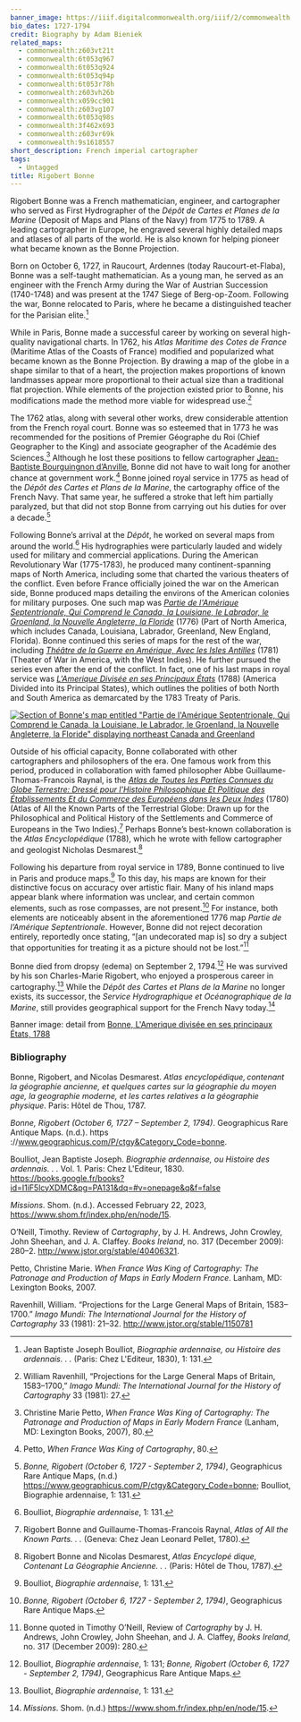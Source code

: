 ```yaml
---
banner_image: https://iiif.digitalcommonwealth.org/iiif/2/commonwealth:z603vt223/5839,4377,3138,1380/,1200/0/default.jpg
bio_dates: 1727-1794
credit: Biography by Adam Bieniek
related_maps:
  - commonwealth:z603vt21t
  - commonwealth:6t053q967
  - commonwealth:6t053q924
  - commonwealth:6t053q94p
  - commonwealth:6t053r78h
  - commonwealth:z603vh26b
  - commonwealth:x059cc901
  - commonwealth:z603vg107
  - commonwealth:6t053q98s
  - commonwealth:3f462x693
  - commonwealth:z603vr69k
  - commonwealth:9s1618557
short_description: French imperial cartographer
tags:
  - Untagged
title: Rigobert Bonne
---
```


Rigobert Bonne was a French mathematician, engineer, and cartographer who served as First Hydrographer of the _Dépôt de Cartes et Planes de la Marine_ (Deposit of Maps and Plans of the Navy) from 1775 to 1789. A leading cartographer in Europe, he engraved several highly detailed maps and atlases of all parts of the world. He is also known for helping pioneer what became known as the Bonne Projection.

Born on October 6, 1727, in Raucourt, Ardennes (today Raucourt-et-Flaba), Bonne was a self-taught mathematician. As a young man, he served as an engineer with the French Army during the War of Austrian Succession (1740-1748) and was present at the 1747 Siege of Berg-op-Zoom. Following the war, Bonne relocated to Paris, where he became a distinguished teacher for the Parisian elite.[^1]

While in Paris, Bonne made a successful career by working on several high-quality navigational charts. In 1762, his _Atlas Maritime des Cotes de France_ (Maritime Atlas of the Coasts of France) modified and popularized what became known as the Bonne Projection. By drawing a map of the globe in a shape similar to that of a heart, the projection makes proportions of known landmasses appear more proportional to their actual size than a traditional flat projection. While elements of the projection existed prior to Bonne, his modifications made the method more viable for widespread use.[^2]

The 1762 atlas, along with several other works, drew considerable attention from the French royal court. Bonne was so esteemed that in 1773 he was recommended for the positions of Premier Géographe du Roi (Chief Geographer to the King) and associate geographer of the Académie des Sciences.[^3] Although he lost these positions to fellow cartographer [Jean-Baptiste Bourguingnon d’Anville](/people/jean-baptiste-bourguignon-d-anville), Bonne did not have to wait long for another chance at government work.[^4] Bonne joined royal service in 1775 as head of the _Dépôt des Cartes et Plans de la Marine_, the cartography office of the French Navy. That same year, he suffered a stroke that left him partially paralyzed, but that did not stop Bonne from carrying out his duties for over a decade.[^5]

Following Bonne’s arrival at the _Dépôt_, he worked on several maps from around the world.[^6] His hydrographies were particularly lauded and widely used for military and commercial applications. During the American Revolutionary War (1775-1783), he produced many continent-spanning maps of North America, including some that charted the various theaters of the conflict. Even before France officially joined the war on the American side, Bonne produced maps detailing the environs of the American colonies for military purposes. One such map was [_Partie de l'Amérique Septentrionale, Qui Comprend le Canada, la Louisiane, le Labrador, le Groenland, la Nouvelle Angleterre, la Floride_](/maps/commonwealth:x059cc901/) (1776) (Part of North America, which includes Canada, Louisiana, Labrador, Greenland, New England, Florida). Bonne continued this series of maps for the rest of the war, including [_Théâtre de la Guerre en Amérique, Avec les Isles Antilles_](/maps/commonwealth:9s1618557/) (1781) (Theater of War in America, with the West Indies). He further pursued the series even after the end of the conflict. In fact, one of his last maps in royal service was [_L'Amerique Divisée en ses Principaux États_](/maps/commonwealth:z603vt21t/) (1788) (America Divided into its Principal States), which outlines the polities of both North and South America as demarcated by the 1783 Treaty of Paris.

[![Section of Bonne's map entitled "_Partie de l'Amérique Septentrionale, Qui Comprend le Canada, la Louisiane, le Labrador, le Groenland, la Nouvelle Angleterre, la Floride_" displaying northeast Canada and Greenland](https://iiif.digitalcommonwealth.org/iiif/2/commonwealth:x059cc919/4522,976,4015,4954/pct:50/0/default.jpg "Section of Bonne's map \"Partie de l'Amérique Septentrionale, Qui Comprend le Canada, la Louisiane, le Labrador, le Groenland, la Nouvelle Angleterre, la Floride\" displaying northeast Canada and Greenland")](/maps/commonwealth:x059cc901/)

Outside of his official capacity, Bonne collaborated with other cartographers and philosophers of the era. One famous work from this period, produced in collaboration with famed philosopher Abbe Guillaume-Thomas-Francois Raynal, is the [_Atlas de Toutes les Parties Connues du Globe Terrestre: Dressé pour l'Histoire Philosophique Et Politique des Établissements Et du Commerce des Européens dans les Deux Indes_](https://digitalarchive.tpl.ca/objects/351484/atlas-de-toutes-les-parties-connues-du-globe-terrestre--dr) (1780) (Atlas of All the Known Parts of the Terrestrial Globe: Drawn up for the Philosophical and Political History of the Settlements and Commerce of Europeans in the Two Indies).[^7] Perhaps Bonne’s best-known collaboration is the _Atlas Encyclopédique_ (1788), which he wrote with fellow cartographer and geologist Nicholas Desmarest.[^8]

Following his departure from royal service in 1789, Bonne continued to live in Paris and produce maps.[^9] To this day, his maps are known for their distinctive focus on accuracy over artistic flair. Many of his inland maps appear blank where information was unclear, and certain common elements, such as rose compasses, are not present.[^10] For instance, both elements are noticeably absent in the aforementioned 1776 map _Partie de l’Amérique Septentrionale_. However, Bonne did not reject decoration entirely, reportedly once stating, “\[an undecorated map is\] so dry a subject that opportunities for treating it as a picture should not be lost.”[^11]

Bonne died from dropsy (edema) on September 2, 1794.[^12] He was survived by his son Charles-Marie Rigobert, who enjoyed a prosperous career in cartography.[^13] While the _Dépôt des Cartes et Plans de la Marine_ no longer exists, its successor, the _Service Hydrographique et Océanographique de la Marine_, still provides geographical support for the French Navy today.[^14] 


Banner image: detail from [Bonne, L'Amerique divisée en ses principaux États, 1788](/maps/commonwealth:z603vt21t)

[^1]: Jean Baptiste Joseph Boulliot, _Biographie ardennaise, ou Histoire des ardennais. . ._ (Paris: Chez L'Editeur, 1830), 1: 131.

[^2]: William Ravenhill, “Projections for the Large General Maps of Britain, 1583–1700,” _Imago Mundi: The International Journal for the History of Cartography_ 33 (1981): 27.

[^3]: Christine Marie Petto, _When France Was King of Cartography: The Patronage and Production of Maps in Early Modern France_ (Lanham, MD: Lexington Books, 2007), 80.

[^4]: Petto, _When France Was King of Cartography_, 80.

[^5]: _Bonne, Rigobert (October 6, 1727 - September 2, 1794)_, Geographicus Rare Antique Maps, (n.d.) https://www.geographicus.com/P/ctgy&Category_Code=bonne; Boulliot, Biographie ardennaise, 1: 131.

[^6]: Boulliot, _Biographie ardennaise_, 1: 131.

[^7]: Rigobert Bonne and Guillaume-Thomas-Francois Raynal, _Atlas of All the Known Parts. . ._ (Geneva: Chez Jean Leonard Pellet, 1780).

[^8]: Rigobert Bonne and Nicolas Desmarest, _Atlas Encyclopé dique, Contenant La Géographie Ancienne. . ._ (Paris: Hôtel de Thou, 1787).

[^9]: Boulliot, _Biographie ardennaise_, 1: 131.

[^10]: _Bonne, Rigobert (October 6, 1727 - September 2, 1794)_, Geographicus Rare Antique Maps.

[^11]: Bonne quoted in Timothy O’Neill, Review of _Cartography_ by J. H. Andrews, John Crowley, John Sheehan, and J. A. Claffey, _Books Ireland_, no. 317 (December 2009): 280.

[^12]: Boulliot, _Biographie ardennaise_, 1: 131; _Bonne, Rigobert (October 6, 1727 - September 2, 1794)_, Geographicus Rare Antique Maps. 

[^13]: Boulliot, _Biographie ardennaise_, 1: 131.

[^14]: _Missions_. Shom. (n.d.) https://www.shom.fr/index.php/en/node/15.


### Bibliography

Bonne, Rigobert, and Nicolas Desmarest. _Atlas encyclopédique, contenant la géographie ancienne, et quelques cartes sur la géographie du moyen age, la geographie moderne, et les cartes relatives a la géographie physique_. Paris: Hôtel de Thou, 1787.

_Bonne, Rigobert (October 6, 1727 – September 2, 1794)_. Geographicus Rare Antique Maps. (n.d.). https ://www.geographicus.com/P/ctgy&Category_Code=bonne.  

Boulliot, Jean Baptiste Joseph. _Biographie ardennaise, ou Histoire des ardennais. . ._ Vol. 1. Paris: Chez L'Editeur, 1830. https://books.google.fr/books?id=I1iF5lcyXDMC&pg=PA131&dq=#v=onepage&q&f=false

_Missions_. Shom. (n.d.). Accessed February 22, 2023, https://www.shom.fr/index.php/en/node/15.  

O’Neill, Timothy. Review of _Cartography_, by J. H. Andrews, John Crowley, John Sheehan, and J. A. Claffey. _Books Ireland_, no. 317 (December 2009): 280–2. http://www.jstor.org/stable/40406321.

Petto, Christine Marie. _When France Was King of Cartography: The Patronage and Production of Maps in Early Modern France_. Lanham, MD: Lexington Books, 2007.

Ravenhill, William. “Projections for the Large General Maps of Britain, 1583–1700.” _Imago Mundi: The International Journal for the History of Cartography_ 33 (1981): 21–32. http://www.jstor.org/stable/1150781
